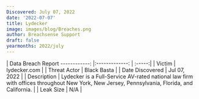 ```yaml
---
Discovered: July 07, 2022
date: '2022-07-07'
title: Lydecker
image: images/blog/Breaches.png
author: Breachsense Support
draft: false
yearmonths: 2022/july
---
```



| Data Breach Report
------------:     |:-------------:    | :-----:|
| Victim      | lydecker.com      | 
| Threat Actor      |  Black Basta     | 
| Date Discovered      | Jul 07, 2022      | 
| Description      | Lydecker is a Full-Service AV-rated national law firm with offices throughout New York, New Jersey, Pennsylvania, Florida, and California.      | 
| Leak Size      | N/A      | 

